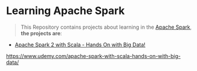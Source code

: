 Learning Apache Spark
=======================

> This Repository contains projects about learning in the [Apache Spark](https://spark.apache.org/), **the projects are**:

* [Apache Spark 2 with Scala - Hands On with Big Data!](https://github.com/robsonoduarte/learn-scala/tree/master/pragmatic-scala)

https://www.udemy.com/apache-spark-with-scala-hands-on-with-big-data/
